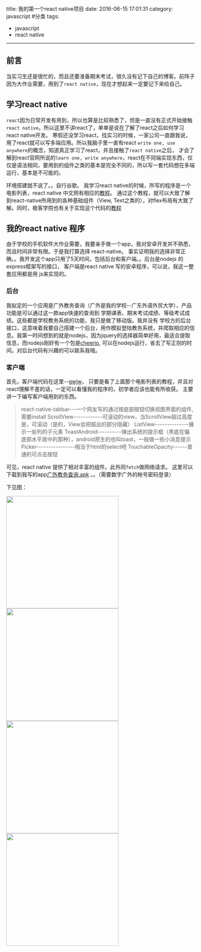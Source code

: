 title: 我的第一个react native项目
date: 2016-06-15 17:01:31
category: javascript #分类
tags:
- javascript
- react native
---
## 前言
当实习生还是很忙的，而且还要准备期末考试，很久没有记下自己的博客。前阵子因为大作业需要，用到了`react native`，现在才想起来一定要记下来给自己。

## 学习react native
`react`因为日常开发有用到，所以也算是比较熟悉了，但是一直没有正式开始接触`react native`。所以这里不讲react了，单单是说在了解了react之后如何学习react native开发。
寒假还没学习react，找实习的时候，一家公司一直跟我说，用了react就可以写多端应用。所以我脑子里一直有react `write one, use anywhere`的概念，知道真正学习了react，并且接触了`react native`之后，
才会了解到react官网所说的`learn one, write anywhere`，react在不同端实现东西，仅仅是语法相同，要用到的组件之类的基本是完全不同的，所以写一套代码想在多端运行，基本是不可能的。



环境搭建就不说了。。自行谷歌。
我学习react native的时候，所写的程序是一个电影列表，react native 中文网有相应的[教程](http://reactnative.cn/docs/0.27/tutorial.html)。
通过这个教程，就可以大致了解到react-native所用到的各种基础组件（View, Text之类的），对flex布局有大致了解。同时，极客学院也有关于实现这个代码的[教程](http://www.jikexueyuan.com/course/1504.html)

## 我的react native 程序
由于学校的手机软件大作业需要，我要亲手做一个app，我对安卓开发并不熟悉，而且时间非常有限。于是我打算选择 react-native。
事实证明我的选择非常正确。。我开发这个app只用了5天时间，包括后台和客户端。。后台是nodejs 的 express框架写的接口， 客户端是react native 写的安卓程序，可以说，我这一整套应用都是用
js来实现的。

### 后台
我拟定的一个应用是广外教务查询（广外是我的学校--广东外语外贸大学），产品功能是可以通过这一款app快速的查询到 学期课表、期末考试成绩、等级考试成绩。这些都是学校教务系统的功能，我只是做了移动版。我并没有
学校方的后台接口，这意味着我要自己搭建一个后台，用作模拟登陆教务系统，并爬取相应的信息。我第一时间想到的就是nodejs，因为jquery的选择器简单好用，最适合提取信息，而nodejs刚好有一个包是[cheerio](https://github.com/cheeriojs/cheerio),
可以在nodejs运行，省去了写正则的时间。对后台代码有兴趣的可以联系我哦。

### 客户端

首先，客户端代码在这里--[gwjw](https://github.com/zjy01/gwjw)，
只要是看了上面那个电影列表的教程，并且对react理解不差的话，一定可以看懂我的程序的，初学者应该也能有所收获。
主要讲一下编写客户端用到的东西。
> react-native-tabbar---一个网友写的通过按底部按钮切换视图界面的组件,需要install
> ScrollView------------可滚动的view，当ScrollView超过高度是，可滚动（是的，View会把超出的部分隐藏）
> ListView--------------展示一些列的子元素
> ToastAndroid----------弹出系统的提示框（黑底在偏底部水平居中的那种），android原生的也叫toast，一般做一些小消息提示
> Picker----------------相当于html的select吧
> TouchableOpacity------普通的可点击按钮

可见，react native 提供了相对丰富的组件。此外同`fetch`做网络请求。
这里可以下载到我写的app[广外教务查询.apk](https://pan.baidu.com/s/1qYvhu6C)
。。（需要数字广外的帐号密码登录）

下见图：

<img src="http://7xrn7f.com1.z0.glb.clouddn.com/16-6-15/72574623.jpg" width="300" />
<img src="http://7xrn7f.com1.z0.glb.clouddn.com/16-6-15/74893793.jpg" width="300" />
<img src="http://7xrn7f.com1.z0.glb.clouddn.com/16-6-15/56652045.jpg" width="300" />
<img src="http://7xrn7f.com1.z0.glb.clouddn.com/16-6-15/81527796.jpg" width="300" />
